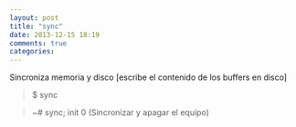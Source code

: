 ```yaml
---
layout: post
title: "sync"
date: 2013-12-15 18:19
comments: true
categories: 
---
```

Sincroniza memoria y disco [escribe el contenido de los buffers en disco]

>$ sync

>~# sync; init 0 (Sincronizar y apagar el equipo)

